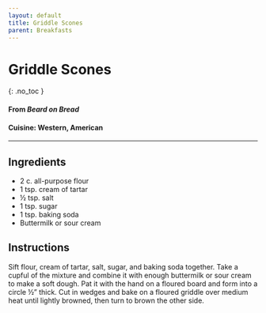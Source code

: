 ```yaml
---
layout: default
title: Griddle Scones
parent: Breakfasts
---
```


# Griddle Scones
{: .no_toc }
#### From <i>Beard on Bread</i>

#### Cuisine: Western, American
---

## Ingredients
<ul>
	<li>2 c. all-purpose flour</li>
	<li>1 tsp. cream of tartar</li>
	<li>½ tsp. salt</li>
	<li>1 tsp. sugar</li>
	<li>1 tsp. baking soda</li>
	<li>Buttermilk or sour cream</li>
</ul>

## Instructions
Sift flour, cream of tartar, salt, sugar, and baking soda together. Take a cupful of the mixture and combine it with enough buttermilk or sour cream to make a soft dough. Pat it with the hand on a floured board and form into a circle ½” thick. Cut in wedges and bake on a floured griddle over medium heat until lightly browned, then turn to brown the other side.